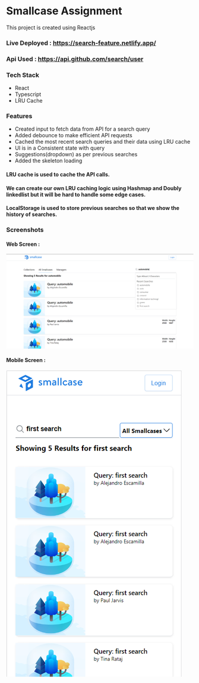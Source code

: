 # Smallcase Assignment

This project is created using Reactjs

### Live Deployed : https://search-feature.netlify.app/

### Api Used : https://api.github.com/search/user

### Tech Stack

- React
- Typescript
- LRU Cache

### Features

- Created input to fetch data from API for a search query
- Added debounce to make efficient API requests
- Cached the most recent search queries and their data using LRU cache
- UI is in a Consistent state with query
- Suggestions(dropdown) as per previous searches
- Added the skeleton loading

#### LRU cache is used to cache the API calls.

#### We can create our own LRU caching logic using Hashmap and Doubly linkedlist but it will be hard to handle some edge cases.

#### LocalStorage is used to store previous searches so that we show the history of searches.

### Screenshots

#### Web Screen :

![screenshot](https://raw.githubusercontent.com/sujitIwale/search-app/main/public/ui-screenshot.png)

#### Mobile Screen :

![screenshot](https://raw.githubusercontent.com/sujitIwale/search-app/main/public/mobile-screenshot.png)
